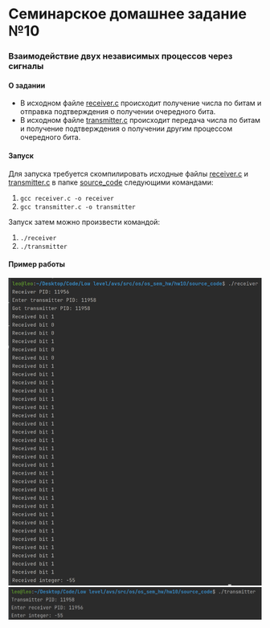 # Семинарское домашнее задание №10

### Взаимодействие двух независимых процессов через сигналы
#### О задании
* В исходном файле [receiver.с](source_code/receiver.c) происходит получение числа по битам и отправка подтверждения о получении очередного бита.
* В исходном файле [transmitter.c](source_code/transmitter.c) происходит передача числа по битам и получение подтверждения о получении другим процессом очередного бита.

#### Запуск
Для запуска требуется скомпилировать исходные файлы [receiver.c](source_code/receiver.c) и [transmitter.c](source_code/transmitter.c) в папке [source_code](source_code) следующими командами:
1) `gcc receiver.c -o receiver`
2) `gcc transmitter.c -o transmitter`

Запуск затем можно произвести командой:
1) `./receiver`
2) `./transmitter`

#### Пример работы
![start](img.png)
![end](img_1.png)